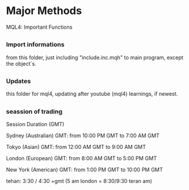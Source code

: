 # Major Methods
MQL4: Important Functions

##
### Import informations
from this folder, just including "include.inc.mqh" to main program, except the object`s.

##
### Updates
this folder for mql4, updating after youtube (mql4) learnings, if newest.

##
### seassion of trading


Session	                        Duration (GMT)

Sydney (Australian)	            GMT: from 10:00 PM GMT to 7:00 AM GMT

Tokyo (Asian)	                GMT: from 12:00 AM GMT to 9:00 AM GMT

London (European)	            GMT: from 8:00 AM GMT to 5:00 PM GMT

New York (American)	            GMT: from 1:00 PM GMT to 10:00 PM GMT

tehan: 3:30 / 4:30 +gmt (5 am london = 8:30/9:30 teran am)
